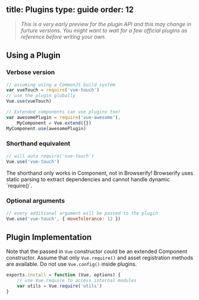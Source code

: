 title: Plugins
type: guide
order: 12
---

> *This is a very early preview for the plugin API and this may change in furture versions. You might want to wait for a few official plugins as reference before writing your own.*

## Using a Plugin

### Verbose version

``` js
// assuming using a CommonJS build system
var vueTouch = require('vue-touch')
// use the plugin globally
Vue.use(vueTouch)

// Extended components can use plugins too!
var awesomePlugin = require('vue-awesome'),
    MyComponent = Vue.extend({})
MyComponent.use(awesomePlugin)
```

### Shorthand equivalent

``` js
// will auto require('vue-touch')
Vue.use('vue-touch')
```

<p class="tip">The shorthand only works in Component, not in Browserify! Browserify uses static parsing to extract dependencies and cannot handle dynamic `require()`.</p>

### Optional arguments

```js
// every additional argument will be passed to the plugin
Vue.use('vue-touch', { moveTolerance: 12 })
```

## Plugin Implementation

Note that the passed in `Vue` constructor could be an extended Component constructor. Assume that only `Vue.require()` and asset registration methods are available. Do not use `Vue.config()` inside plugins.

``` js
exports.install = function (Vue, options) {
    // use Vue.require to access internal modules
    var utils = Vue.require('utils')
}
```